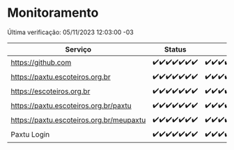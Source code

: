 # Monitoramento

Última verificação: 05/11/2023 12:03:00 -03

|Serviço|Status|Últimas 24h|
|---|---|---|
|https://github.com|<span title="2023-10-29: OK=24">✔️</span><span title="2023-10-30: OK=24">✔️</span><span title="2023-10-31: OK=24">✔️</span><span title="2023-11-01: OK=24">✔️</span><span title="2023-11-02: OK=24">✔️</span><span title="2023-11-03: OK=23">✔️</span><span title="2023-11-04: OK=15">✔️</span>|<span title="04/11/2023 12:03:00 -03 : 200">✔️</span><span title="04/11/2023 13:06:00 -03 : 200">✔️</span><span title="04/11/2023 14:03:00 -03 : 200">✔️</span><span title="04/11/2023 15:06:00 -03 : 200">✔️</span><span title="04/11/2023 16:02:00 -03 : 200">✔️</span><span title="04/11/2023 17:04:00 -03 : 200">✔️</span><span title="04/11/2023 18:03:00 -03 : 200">✔️</span><span title="04/11/2023 19:03:00 -03 : 200">✔️</span><span title="04/11/2023 20:04:00 -03 : 200">✔️</span><span title="04/11/2023 21:32:00 -03 : 200">✔️</span><span title="04/11/2023 22:46:00 -03 : 200">✔️</span><span title="04/11/2023 23:18:00 -03 : 200">✔️</span><span title="05/11/2023 00:06:00 -03 : 200">✔️</span><span title="05/11/2023 01:07:00 -03 : 200">✔️</span><span title="05/11/2023 02:04:00 -03 : 200">✔️</span><span title="05/11/2023 03:07:00 -03 : 200">✔️</span><span title="05/11/2023 04:03:00 -03 : 200">✔️</span><span title="05/11/2023 05:07:00 -03 : 200">✔️</span><span title="05/11/2023 06:04:00 -03 : 200">✔️</span><span title="05/11/2023 07:05:00 -03 : 200">✔️</span><span title="05/11/2023 08:02:00 -03 : 200">✔️</span><span title="05/11/2023 09:09:00 -03 : 200">✔️</span><span title="05/11/2023 10:05:00 -03 : 200">✔️</span><span title="05/11/2023 11:03:00 -03 : 200">✔️</span><span title="05/11/2023 12:03:00 -03 : 200">✔️</span>|
|https://paxtu.escoteiros.org.br|<span title="2023-10-29: OK=24">✔️</span><span title="2023-10-30: OK=24">✔️</span><span title="2023-10-31: OK=24">✔️</span><span title="2023-11-01: OK=24">✔️</span><span title="2023-11-02: OK=24">✔️</span><span title="2023-11-03: OK=23">✔️</span><span title="2023-11-04: OK=15">✔️</span>|<span title="04/11/2023 12:03:00 -03 : 200">✔️</span><span title="04/11/2023 13:06:00 -03 : 200">✔️</span><span title="04/11/2023 14:03:00 -03 : 200">✔️</span><span title="04/11/2023 15:06:00 -03 : 200">✔️</span><span title="04/11/2023 16:02:00 -03 : 200">✔️</span><span title="04/11/2023 17:04:00 -03 : 200">✔️</span><span title="04/11/2023 18:03:00 -03 : 200">✔️</span><span title="04/11/2023 19:03:00 -03 : 200">✔️</span><span title="04/11/2023 20:04:00 -03 : 200">✔️</span><span title="04/11/2023 21:32:00 -03 : 200">✔️</span><span title="04/11/2023 22:46:00 -03 : 200">✔️</span><span title="04/11/2023 23:18:00 -03 : 200">✔️</span><span title="05/11/2023 00:06:00 -03 : 200">✔️</span><span title="05/11/2023 01:07:00 -03 : 200">✔️</span><span title="05/11/2023 02:04:00 -03 : 200">✔️</span><span title="05/11/2023 03:07:00 -03 : 200">✔️</span><span title="05/11/2023 04:03:00 -03 : 200">✔️</span><span title="05/11/2023 05:07:00 -03 : 200">✔️</span><span title="05/11/2023 06:04:00 -03 : 200">✔️</span><span title="05/11/2023 07:05:00 -03 : 200">✔️</span><span title="05/11/2023 08:02:00 -03 : 200">✔️</span><span title="05/11/2023 09:09:00 -03 : 200">✔️</span><span title="05/11/2023 10:05:00 -03 : 200">✔️</span><span title="05/11/2023 11:03:00 -03 : 200">✔️</span><span title="05/11/2023 12:03:00 -03 : 200">✔️</span>|
|https://escoteiros.org.br|<span title="2023-10-29: OK=24">✔️</span><span title="2023-10-30: OK=24">✔️</span><span title="2023-10-31: OK=24">✔️</span><span title="2023-11-01: OK=24">✔️</span><span title="2023-11-02: OK=24">✔️</span><span title="2023-11-03: OK=23">✔️</span><span title="2023-11-04: OK=15">✔️</span>|<span title="04/11/2023 12:03:00 -03 : 200">✔️</span><span title="04/11/2023 13:06:00 -03 : 200">✔️</span><span title="04/11/2023 14:03:00 -03 : 200">✔️</span><span title="04/11/2023 15:06:00 -03 : 200">✔️</span><span title="04/11/2023 16:02:00 -03 : 200">✔️</span><span title="04/11/2023 17:04:00 -03 : 200">✔️</span><span title="04/11/2023 18:03:00 -03 : 200">✔️</span><span title="04/11/2023 19:03:00 -03 : 200">✔️</span><span title="04/11/2023 20:04:00 -03 : 200">✔️</span><span title="04/11/2023 21:32:00 -03 : 200">✔️</span><span title="04/11/2023 22:46:00 -03 : 200">✔️</span><span title="04/11/2023 23:18:00 -03 : 200">✔️</span><span title="05/11/2023 00:06:00 -03 : 200">✔️</span><span title="05/11/2023 01:07:00 -03 : 200">✔️</span><span title="05/11/2023 02:04:00 -03 : 200">✔️</span><span title="05/11/2023 03:07:00 -03 : 200">✔️</span><span title="05/11/2023 04:03:00 -03 : 200">✔️</span><span title="05/11/2023 05:07:00 -03 : 200">✔️</span><span title="05/11/2023 06:04:00 -03 : 200">✔️</span><span title="05/11/2023 07:05:00 -03 : 200">✔️</span><span title="05/11/2023 08:02:00 -03 : 200">✔️</span><span title="05/11/2023 09:09:00 -03 : 200">✔️</span><span title="05/11/2023 10:05:00 -03 : 200">✔️</span><span title="05/11/2023 11:03:00 -03 : 200">✔️</span><span title="05/11/2023 12:03:00 -03 : 200">✔️</span>|
|https://paxtu.escoteiros.org.br/paxtu|<span title="2023-10-29: OK=24">✔️</span><span title="2023-10-30: OK=24">✔️</span><span title="2023-10-31: OK=24">✔️</span><span title="2023-11-01: OK=24">✔️</span><span title="2023-11-02: OK=24">✔️</span><span title="2023-11-03: OK=23">✔️</span><span title="2023-11-04: OK=15">✔️</span>|<span title="04/11/2023 12:03:00 -03 : 200">✔️</span><span title="04/11/2023 13:06:00 -03 : 200">✔️</span><span title="04/11/2023 14:03:00 -03 : 200">✔️</span><span title="04/11/2023 15:06:00 -03 : 200">✔️</span><span title="04/11/2023 16:02:00 -03 : 200">✔️</span><span title="04/11/2023 17:04:00 -03 : 200">✔️</span><span title="04/11/2023 18:03:00 -03 : 200">✔️</span><span title="04/11/2023 19:03:00 -03 : 200">✔️</span><span title="04/11/2023 20:04:00 -03 : 200">✔️</span><span title="04/11/2023 21:32:00 -03 : 200">✔️</span><span title="04/11/2023 22:46:00 -03 : 200">✔️</span><span title="04/11/2023 23:18:00 -03 : 200">✔️</span><span title="05/11/2023 00:06:00 -03 : 200">✔️</span><span title="05/11/2023 01:07:00 -03 : 200">✔️</span><span title="05/11/2023 02:04:00 -03 : 200">✔️</span><span title="05/11/2023 03:07:00 -03 : 200">✔️</span><span title="05/11/2023 04:03:00 -03 : 200">✔️</span><span title="05/11/2023 05:07:00 -03 : 200">✔️</span><span title="05/11/2023 06:04:00 -03 : 200">✔️</span><span title="05/11/2023 07:05:00 -03 : 200">✔️</span><span title="05/11/2023 08:02:00 -03 : 200">✔️</span><span title="05/11/2023 09:09:00 -03 : 200">✔️</span><span title="05/11/2023 10:05:00 -03 : 200">✔️</span><span title="05/11/2023 11:03:00 -03 : 200">✔️</span><span title="05/11/2023 12:03:00 -03 : 200">✔️</span>|
|https://paxtu.escoteiros.org.br/meupaxtu|<span title="2023-10-29: OK=24">✔️</span><span title="2023-10-30: OK=24">✔️</span><span title="2023-10-31: OK=24">✔️</span><span title="2023-11-01: OK=24">✔️</span><span title="2023-11-02: OK=24">✔️</span><span title="2023-11-03: OK=23">✔️</span><span title="2023-11-04: OK=15">✔️</span>|<span title="04/11/2023 12:03:00 -03 : 200">✔️</span><span title="04/11/2023 13:06:00 -03 : 200">✔️</span><span title="04/11/2023 14:03:00 -03 : 200">✔️</span><span title="04/11/2023 15:06:00 -03 : 200">✔️</span><span title="04/11/2023 16:02:00 -03 : 200">✔️</span><span title="04/11/2023 17:04:00 -03 : 200">✔️</span><span title="04/11/2023 18:03:00 -03 : 200">✔️</span><span title="04/11/2023 19:03:00 -03 : 200">✔️</span><span title="04/11/2023 20:04:00 -03 : 200">✔️</span><span title="04/11/2023 21:32:00 -03 : 200">✔️</span><span title="04/11/2023 22:46:00 -03 : 200">✔️</span><span title="04/11/2023 23:18:00 -03 : 200">✔️</span><span title="05/11/2023 00:06:00 -03 : 200">✔️</span><span title="05/11/2023 01:07:00 -03 : 200">✔️</span><span title="05/11/2023 02:04:00 -03 : 200">✔️</span><span title="05/11/2023 03:07:00 -03 : 200">✔️</span><span title="05/11/2023 04:03:00 -03 : 200">✔️</span><span title="05/11/2023 05:07:00 -03 : 200">✔️</span><span title="05/11/2023 06:04:00 -03 : 200">✔️</span><span title="05/11/2023 07:05:00 -03 : 200">✔️</span><span title="05/11/2023 08:02:00 -03 : 200">✔️</span><span title="05/11/2023 09:09:00 -03 : 200">✔️</span><span title="05/11/2023 10:05:00 -03 : 200">✔️</span><span title="05/11/2023 11:03:00 -03 : 200">✔️</span><span title="05/11/2023 12:03:00 -03 : 200">✔️</span>|
|Paxtu Login|<span title="2023-10-29: OK=24">✔️</span><span title="2023-10-30: OK=24">✔️</span><span title="2023-10-31: OK=24">✔️</span><span title="2023-11-01: OK=24">✔️</span><span title="2023-11-02: OK=24">✔️</span><span title="2023-11-03: OK=23">✔️</span><span title="2023-11-04: OK=15">✔️</span>|<span title="04/11/2023 12:03:00 -03 : 200">✔️</span><span title="04/11/2023 13:06:00 -03 : 200">✔️</span><span title="04/11/2023 14:03:00 -03 : 200">✔️</span><span title="04/11/2023 15:06:00 -03 : 200">✔️</span><span title="04/11/2023 16:02:00 -03 : 200">✔️</span><span title="04/11/2023 17:04:00 -03 : 200">✔️</span><span title="04/11/2023 18:03:00 -03 : 200">✔️</span><span title="04/11/2023 19:03:00 -03 : 200">✔️</span><span title="04/11/2023 20:04:00 -03 : 200">✔️</span><span title="04/11/2023 21:32:00 -03 : 200">✔️</span><span title="04/11/2023 22:46:00 -03 : 200">✔️</span><span title="04/11/2023 23:18:00 -03 : 200">✔️</span><span title="05/11/2023 00:06:00 -03 : 200">✔️</span><span title="05/11/2023 01:07:00 -03 : 200">✔️</span><span title="05/11/2023 02:04:00 -03 : 200">✔️</span><span title="05/11/2023 03:07:00 -03 : 200">✔️</span><span title="05/11/2023 04:03:00 -03 : 200">✔️</span><span title="05/11/2023 05:07:00 -03 : 200">✔️</span><span title="05/11/2023 06:04:00 -03 : 200">✔️</span><span title="05/11/2023 07:05:00 -03 : 200">✔️</span><span title="05/11/2023 08:03:00 -03 : 200">✔️</span><span title="05/11/2023 09:09:00 -03 : 200">✔️</span><span title="05/11/2023 10:05:00 -03 : 200">✔️</span><span title="05/11/2023 11:03:00 -03 : 200">✔️</span><span title="05/11/2023 12:03:00 -03 : 200">✔️</span>|
